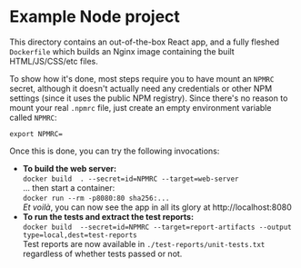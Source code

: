 # Example Node project

This directory contains an out-of-the-box React app, and a fully fleshed
`Dockerfile` which builds an Nginx image containing the built HTML/JS/CSS/etc
files.

To show how it's done, most steps require you to have mount an `NPMRC` secret,
although it doesn't actually need any credentials or other NPM settings (since
it uses the public NPM registry). Since there's no reason to mount your real
`.npmrc` file, just create an empty environment variable called `NPMRC`:

```
export NPMRC=
```

Once this is done, you can try the following invocations:

- **To build the web server:** \
  `docker build  . --secret=id=NPMRC --target=web-server` \
  ... then start a container: \
  `docker run --rm -p8080:80 sha256:...` \
  _Et voilà_, you can now see the app in all its glory at http://localhost:8080
- **To run the tests and extract the test reports:** \
  `docker build  --secret=id=NPMRC --target=report-artifacts --output type=local,dest=test-reports` \
  Test reports are now available in `./test-reports/unit-tests.txt` regardless
  of whether tests passed or not.
